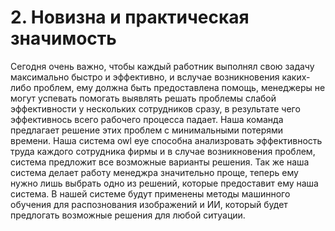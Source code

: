 # 2. Новизна и практическая значимость
  Сегодня очень важно, чтобы каждый работник выполнял свою задачу максимально быстро и эффективно, и вслучае возникновения каких-либо проблем, ему должна быть предоставлена помощь, менеджеры не могут успевать помогать выявлять решать проблемы слабой эффективности 
у нескольких сотрудников сразу, в результате чего эффективнось всего рабочего процесса падает. 
Наша команда предлагает решение этих проблем с минимальными потерями  времени.
Наша система owl eye способна анализровать эффективность труда каждого сотрудника фирмы и в случае возникновения проблем, 
система предложит все возможные варианты решения. Так же наша система делает работу менеджра значительно проще, 
теперь ему нужно лишь выбрать одно из решений, которые предоставит ему наша система. В нашей системе будут применены методы машинного обучения для распознования изображений и ИИ, который будет предлогать возможные решения для любой ситуации.
